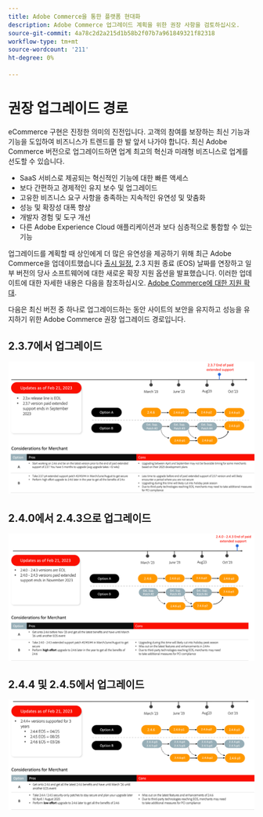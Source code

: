 ```yaml
---
title: Adobe Commerce을 통한 플랫폼 현대화
description: Adobe Commerce 업그레이드 계획을 위한 권장 사항을 검토하십시오.
source-git-commit: 4a78c2d2a215d1b58b2f07b7a961849321f82318
workflow-type: tm+mt
source-wordcount: '211'
ht-degree: 0%

---
```



# 권장 업그레이드 경로

eCommerce 구현은 진정한 의미의 진전입니다. 고객의 참여를 보장하는 최신 기능과 기능을 도입하여 비즈니스가 트렌드를 한 발 앞서 나가야 합니다. 최신 Adobe Commerce 버전으로 업그레이드하면 업계 최고의 혁신과 미래형 비즈니스로 업계를 선도할 수 있습니다.

- SaaS 서비스로 제공되는 혁신적인 기능에 대한 빠른 액세스
- 보다 간편하고 경제적인 유지 보수 및 업그레이드
- 고유한 비즈니스 요구 사항을 충족하는 지속적인 유연성 및 맞춤화
- 성능 및 확장성 대폭 향상
- 개발자 경험 및 도구 개선
- 다른 Adobe Experience Cloud 애플리케이션과 보다 심층적으로 통합할 수 있는 기능

업그레이드를 계획할 때 상인에게 더 많은 유연성을 제공하기 위해 최근 Adobe Commerce을 업데이트했습니다 [출시 일정](../../release/schedule.md), 2.3 지원 종료 (EOS) 날짜를 연장하고 일부 버전의 당사 소프트웨어에 대한 새로운 확장 지원 옵션을 발표했습니다. 이러한 업데이트에 대한 자세한 내용은 다음을 참조하십시오. [Adobe Commerce에 대한 지원 확대](https://business.adobe.com/blog/the-latest/adobe-announces-expanded-support).

다음은 최신 버전 중 하나로 업그레이드하는 동안 사이트의 보안을 유지하고 성능을 유지하기 위한 Adobe Commerce 권장 업그레이드 경로입니다.

## 2.3.7에서 업그레이드

![2.3.7에서 업그레이드 경로](../../assets/upgrade-guide/2.3.7.png)

## 2.4.0에서 2.4.3으로 업그레이드

![업그레이드 경로: 2.4.0에서 2.4.3으로](../../assets/upgrade-guide/2.4.0-2.4.3.png)

## 2.4.4 및 2.4.5에서 업그레이드

![업그레이드 경로: 2.4.4 및 2.4.5](../../assets/upgrade-guide/2.4.4-and-2.4.5.png)
